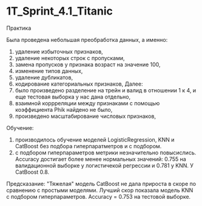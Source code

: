 # 1T_Sprint_4.1_Titanic

Практика

Была проведена небольшая преобработка данных, а именно:
1. удаление избыточных признаков, 
2. удаление некоторых строк с пропусками, 
3. замена пропусков у признака возраст на значение 100, 
4. изменение типов данных,
5. удаление дубликатов,
6. кодирование категориальных признаков,
Далее:
7. было произведено разделение на трейн и валид в отношении 1 к 4, и еще тестовая выборка у нас дана отдельно,
8. взаимной коррреляции между признаками с помощью коэффициента Phik найдено не было,
9. произведено масштабирование числовых признаков,

Обучение:
1. производилось обучение моделей LogisticRegression, KNN и CatBoost без подбора гиперпаратметров и с подбором.
2. с подбором гиперпараметров метрики незначительно повысислись. 
Accuracy достигает более менее нормальных значений: 0.755 на валидационной выборке у логистичекой регрессии и 0.781 у KNN. 
У CatBoost 0.8.

Предсказание:
"Тяжелая" модель CatBoost не дала прироста в скоре по сравнению с простыми моделями.
Лучший скор показала модель KNN с подбором гиперпараметров. Accuracy = 0.753 на тестовой выборке.
